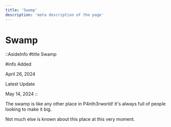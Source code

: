 ```yaml
---
title: 'Swamp'
description: 'meta description of the page'
---
```


# Swamp

::AsideInfo
#title
Swamp

#info
Added

April 26, 2024

Latest Update

May 14, 2024
::

The swamp is like any other place in P4nth3rworld!
It's always full of people looking to make it big.

Not much else is known about this place at this very moment.